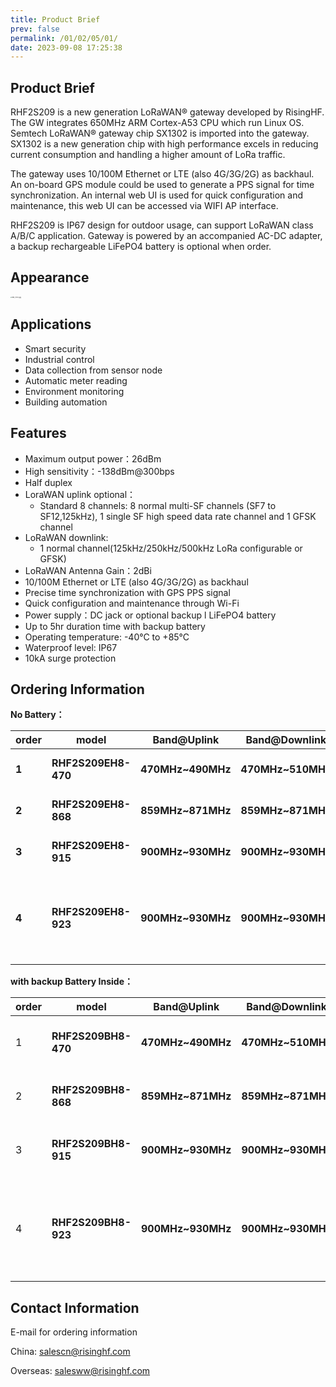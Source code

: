 ```yaml
---
title: Product Brief
prev: false
permalink: /01/02/05/01/
date: 2023-09-08 17:25:38
---
```


## Product Brief

RHF2S209 is a new generation LoRaWAN® gateway developed by RisingHF. The GW integrates 650MHz ARM Cortex-A53 CPU which run Linux OS. Semtech LoRaWAN® gateway chip SX1302 is imported into the gateway. SX1302 is a new generation chip with high performance excels in reducing current consumption and handling a higher amount of LoRa traffic. 

The gateway uses 10/100M Ethernet or LTE (also 4G/3G/2G) as backhaul. An on-board GPS module could be used to generate a PPS signal for time synchronization. An internal web UI is used for quick configuration and maintenance, this web UI can be accessed via WIFI AP interface. 

RHF2S209 is IP67 design for outdoor usage, can support LoRaWAN class A/B/C application. Gateway is powered by an accompanied AC-DC adapter, a backup rechargeable LiFePO4 battery is optional when order. 

## Appearance

<img src="https://wiki.risinghf.com/upload/img/1857e290e264a7504e6156280c135f80.png" alt="IMG_4125-抠图" style="zoom:15%;" />

## Applications

- Smart security
- Industrial control
- Data collection from sensor node
- Automatic meter reading
- Environment monitoring
- Building automation

## Features

- Maximum output power：26dBm
- High sensitivity：-138dBm@300bps
- Half duplex
- LoraWAN uplink optional：
  - Standard 8 channels: 8 normal multi-SF channels (SF7 to SF12,125kHz), 1 single SF high speed data rate channel and 1 GFSK channel
- LoRaWAN downlink:
  - 1 normal channel(125kHz/250kHz/500kHz LoRa configurable or GFSK)
- LoRaWAN Antenna Gain：2dBi
- 10/100M Ethernet or LTE (also 4G/3G/2G) as backhaul
- Precise time synchronization with GPS PPS signal
- Quick configuration and maintenance through Wi-Fi
- Power supply：DC jack or optional backup l LiFePO4 battery
- Up to 5hr duration time with backup battery
- Operating temperature: -40°C to +85°C
- Waterproof level: IP67
- 10kA surge protection

## Ordering Information

**No Battery：**

| order | model               | Band@Uplink       | Band@Downlink     | Specifications                                               |
| ----- | ------------------- | ----------------- | ----------------- | ------------------------------------------------------------ |
| **1** | **RHF2S209EH8-470** | **470MHz~490MHz** | **470MHz~510MHz** | **8channel/Half duplex, band 470MHz**                        |
| **2** | **RHF2S209EH8-868** | **859MHz~871MHz** | **859MHz~871MHz** | **8channel/Half duplex, band 868MHz**                        |
| **3** | **RHF2S209EH8-915** | **900MHz~930MHz** | **900MHz~930MHz** | **8channel/Half duplex, band 915MHz**                        |
| **4** | **RHF2S209EH8-923** | **900MHz~930MHz** | **900MHz~930MHz** | **8channel/Half duplex, band 923MHz, Equipped with European version 4G module** |

**with backup Battery Inside：**

| order | model               | Band@Uplink       | Band@Downlink     | Specifications                                               |
| ----- | ------------------- | ----------------- | ----------------- | ------------------------------------------------------------ |
| 1     | **RHF2S209BH8-470** | **470MHz~490MHz** | **470MHz~510MHz** | **8channel/Half duplex, band 470MHz, with Battery**          |
| 2     | **RHF2S209BH8-868** | **859MHz~871MHz** | **859MHz~871MHz** | **8channel/Half duplex, band 868MHz, with Battery**          |
| 3     | **RHF2S209BH8-915** | **900MHz~930MHz** | **900MHz~930MHz** | **8channel/Half duplex, band 915MHz, with Battery**          |
| 4     | **RHF2S209BH8-923** | **900MHz~930MHz** | **900MHz~930MHz** | **8channel/Half duplex, band 923MHz, with Battery, Equipped with European version 4G module** |

## Contact Information

E-mail for ordering information

China: salescn@risinghf.com

Overseas: salesww@risinghf.com
